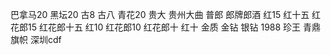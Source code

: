 巴拿马20
黑坛20
古8
古八
青花20
贵大
贵州大曲
普郎
郎牌郎酒
红15
红十五
红花郎15
红花郎十五
红10
红花郎10
红花郎十
红十
金质
金钻
银钻
1988
珍王
青鼎
旗帜
深圳cdf
